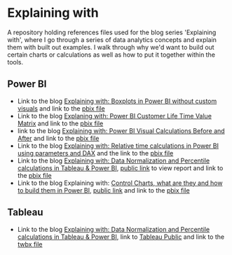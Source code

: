 # Explaining with
A repository holding references files used for the blog series 'Explaining with', where I go through a series of data analytics concepts and explain them with built out examples.
I walk through why we'd want to build out certain charts or calculations as well as how to put it together within the tools.

## Power BI
- Link to the blog [Explaining with: Boxplots in Power BI without custom visuals](https://www.thedataschool.co.uk/robbin-vernooij/power-bi-boxplots-without-custom-visuals/) and link to the [pbix file](https://github.com/Imba456/explaining_with/blob/main/Power%20BI/Box%20Plots%20without%20Custom%20Visuals.pbix)
- Link to the blog [Explaning with: Power BI Customer Life Time Value Matrix](https://www.thedataschool.co.uk/robbin-vernooij/power-bi-customer-lifetime-value/) and link to the [pbix file](https://github.com/Imba456/explaining_with/blob/main/Power%20BI/Customer%20Life%20Time%20Value%20Matrix.pbix)
- link to the blog [Explaining with: Power BI Visual Calculations Before and After](https://www.thedataschool.co.uk/robbin-vernooij/power-bi-visual-calculations-before-and-after/) and link to the [pbix file](https://github.com/Imba456/explaining_with/blob/main/Power%20BI/Visual%20Calculations%20before%20and%20after.pbix)
- Link to the blog [Explaining with: Relative time calculations in Power BI using parameters and DAX](https://www.thedataschool.co.uk/robbin-vernooij/relative-time-calculations-in-power-bi-using-parameters-and-dax/) and the link to the [pbix file](https://github.com/Imba456/explaining_with/blob/main/Power%20BI/Support%20Desk%20Ticket%20Relative%20Date%20Investigations.pbix)
- Link to the blog [Explaining with: Data Normalization and Percentile calculations in Tableau & Power BI](https://www.thedataschool.co.uk/robbin-vernooij/data-normalization-and-percentile-calculations-in-tableau-power-bi/), [public link](https://app.powerbi.com/view?r=eyJrIjoiYzkwNmUwYTEtMDE2Ni00NDc4LTkwMGUtOGI1YmQwMWExMjNmIiwidCI6ImNlZjk5OTUzLWM0OTYtNGE4MS1iMDYxLTNlYmU1ODRjY2ZjYyIsImMiOjh9) to view report and link to the [pbix file](https://github.com/Imba456/explaining_with/blob/main/Power%20BI/Player%20Stats%20Normalization%20and%20Percentiles.pbix)
- Link to the blog Explaining with: [Control Charts, what are they and how to build them in Power BI](https://www.thedataschool.co.uk/robbin-vernooij/explaining-with-control-charts-what-are-they-and-how-to-build-them-in-power-bi/), [public link](https://app.powerbi.com/view?r=eyJrIjoiZTE1NTVhN2UtNDM4NS00YWQ2LWJhZGQtYWE5ZDYyMDZjNmY1IiwidCI6ImNlZjk5OTUzLWM0OTYtNGE4MS1iMDYxLTNlYmU1ODRjY2ZjYyIsImMiOjh9) and link to the [pbix file](https://github.com/Imba456/explaining_with/blob/main/Power%20BI/Control%20Charts.pbix)

## Tableau
- Link to the blog [Explaining with: Data Normalization and Percentile calculations in Tableau & Power BI](https://www.thedataschool.co.uk/robbin-vernooij/data-normalization-and-percentile-calculations-in-tableau-power-bi/), link to [Tableau Public](https://public.tableau.com/views/NRLPlayerStats_17170609010770/NRLPlayerStats?:language=en-GB&:sid=&:display_count=n&:origin=viz_share_link) and link to the [twbx file](https://github.com/Imba456/explaining_with/blob/main/Tableau/Data%20Normalization.twbx)

